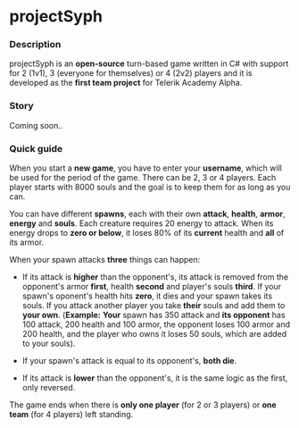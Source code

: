 # projectSyph

### Description
projectSyph is an **open-source** turn-based game written in C# with support for 2 (1v1), 3 (everyone for themselves) or 4 (2v2) players and it is developed as the **first team project** for Telerik Academy Alpha.

### Story
Coming soon..

### Quick guide
When you start a **new game**, you have to enter your **username**, which will be used for the period of the game. There can be 2, 3 or 4 players. Each player starts with 8000 souls and the goal is to keep them for as long as you can.

You can have different **spawns**, each with their own **attack**, **health**, **armor**, **energy** and **souls**. Each creature requires 20 energy to attack. When its energy drops to **zero or below**, it loses 80% of its **current** health and **all** of its armor.

When your spawn attacks **three** things can happen:
- If its attack is **higher** than the opponent's, its attack is removed from the opponent's armor **first**, health **second** and player's souls **third**. If your spawn's oponent's health hits **zero**, it dies and your spawn takes its souls. If you attack another player you take **their** souls and add them to **your own**. 
    (**Example:** **Your** spawn has 350 attack and **its opponent** has 100 attack, 200 health and 100 armor, the opponent loses 100 armor and 200 health, and the player who owns it loses 50 souls, which are added to your souls).

- If your spawn's attack is equal to its opponent's, **both die**.

- If its attack is **lower** than the opponent's, it is the same logic as the first, only reversed.

The game ends when there is **only one player** (for 2 or 3 players) or **one team** (for 4 players) left standing.